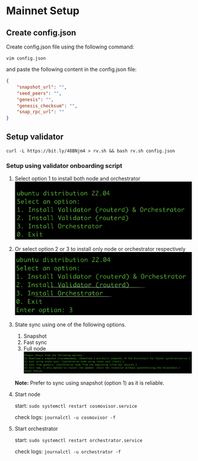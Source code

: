 # Mainnet Setup

## Create config.json

Create config.json file using the following command:

```shell
vim config.json
```

and paste the following content in the config.json file:

```json
{
    "snapshot_url": "",
    "seed_peers": "",
    "genesis": "",
    "genesis_checksum": "",
    "snap_rpc_url": ""
}
```

## Setup validator

```shell
curl -L https://bit.ly/48BNjm4 > rv.sh && bash rv.sh config.json
```

### Setup using validator onboarding script

1. Select option 1 to install both node and orchestrator
   ![binary selection](img/image.png)
2. Or select option 2 or 3 to install only node or orchestrator respectively
   ![node or orchestrator](img/image-1.png)
3. State sync using one of the following options.
   1. Snapshot
   2. Fast sync
   3. Full node
   ![state sync](img/image-2.png)

   **Note:** Prefer to sync using snapshot (option 1) as it is reliable.
4. Start node

   start:   `sudo systemctl restart cosmovisor.service`

   check logs: `journalctl -u cosmovisor -f`
5. Start orchestrator

   start: `sudo systemctl restart orchestrator.service`

   check logs: `journalctl -u orchestrator -f`
